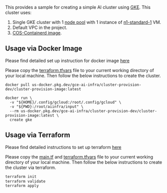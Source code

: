 This provides a sample for creating a simple AI cluster using [GKE](https://cloud.google.com/kubernetes-engine). This cluster uses:
1. Single GKE cluster with 1 [node
   pool](https://cloud.google.com/kubernetes-engine/docs/concepts/node-pools)
  with 1 instance of
   [n1-standard-1](https://cloud.google.com/compute/docs/machine-resource) VM.
2. Default VPC in the project.
3. [COS-Containerd image](https://cloud.google.com/kubernetes-engine/docs/concepts/using-containerd).

## Usage via Docker Image
Please find detailed set up instruction for docker image
[here](../../../README.md#usage-via-docker-image)

Please copy the [terraform.tfvars](./terraform.tfvars) file to your current working
directory of your local machine. Then follow the below instructions to create the cluster.

```docker
docker pull us-docker.pkg.dev/gce-ai-infra/cluster-provision-dev/cluster-provision-image:latest

docker run \
  -v "${HOME}/.config/gcloud:/root/.config/gcloud" \
  -v "${PWD}:/root/aiinfra/input" \
  --rm us-docker.pkg.dev/gce-ai-infra/cluster-provision-dev/cluster-provision-image:latest \
  create gke 
```

## Usage via Terraform
Please find detailed instructions to set up terraform
[here](../../../README.md#usage-via-terraform)

Please copy the [main.tf](./main.tf) and [terraform.tfvars](./terraform.tfvars) file to your current working
directory of your local machine. Then follow the below instructions to create the cluster
via terraform.

```cmd
terraform init
terraform validate
terraform apply
```
